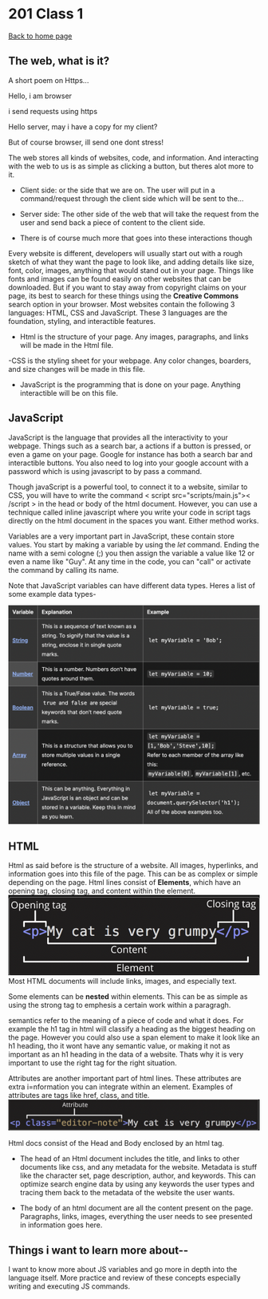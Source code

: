 # 201 Class 1

[Back to home page](../README.md)

## The web, what is it?

A short poem on Https...

Hello, i am browser

i send requests using https

Hello server, may i have a copy for my client?

But of course browser, ill send one dont stress!

The web stores all kinds of websites, code, and information. And interacting with the web to us is as simple as clicking a button, but theres alot more to it.

- Client side: or the side that we are on. The user will put in a command/request through the client side which will be sent to the...

- Server side: The other side of the web that will take the request from the user and send back a piece of content to the client side.

- There is of course much more that goes into these interactions though

Every website is different, developers will usually start out with a rough sketch of what they want the page to look like, and adding details like size, font, color, images, anything that would stand out in your page. Things like fonts and images can be found easily on other websites that can be downloaded. But if you want to stay away from copyright claims on your page, its best to search for these things using the **Creative Commons** search option in your browser. Most websites contain the following 3 languages: HTML, CSS and JavaScript. These 3 languages are the foundation, styling, and interactible features.

- Html is the structure of your page. Any images, paragraphs, and links will be made in the Html file.

-CSS is the styling sheet for your webpage. Any color changes, boarders, and size changes will be made in this file.

- JavaScript is the programming that is done on your page. Anything interactible will be on this file.

## JavaScript

JavaScript is the language that provides all the interactivity to your webpage. Things such as a search bar, a actions if a button is pressed, or even a game on your page. Google for instance has both a search bar and
interactible buttons. You also need to log into your google account with a password which is using javascript to by pass a command.

Though javaScript is a powerful tool, to connect it to a website, similar to CSS, you will have to write the command < script src="scripts/main.js">< /script > in the head or body of the html document. However, you can use a technique called inline javascript where you write your code in script tags directly on the html document in the spaces you want. Either method works.

Variables are a very important part in JavaScript, these contain store values. You start by making a variable by using the *let* command. Ending the name with a semi cologne (;) you then assign the variable a value like 12 or even a name like "Guy". At any time in the code, you can "call" or activate the command by calling its name.

Note that JavaScript variables can have different data types. Heres a list of some example data types-

![command-list](../201-pictures/Screen%20Shot%202022-11-26%20at%206.35.49%20PM.png)

## HTML

Html as said before is the structure of a website. All images, hyperlinks, and information goes into this file of the page. This can be as complex or simple depending on the page. Html lines consist of **Elements**, which have an opening tag, closing tag, and content within the element. ![element-example](../201-pictures/html-element.png) Most HTML documents will include links, images, and especially text.

Some elements can be **nested** within elements. This can be as simple as using the strong tag to emphesis a certain work within a paragragh.

semantics refer to the meaning of a piece of code and what it does. For example the h1 tag in html will classify a heading as the biggest heading on the page. However you could also use a span element to make it look like an h1 heading, tho it wont have any semantic value, or making it not as important as an h1 heading in the data of a website. Thats why it is very important to use the right tag for the right situation.

Attributes are another important part of html lines. These attributes are extra i=nformation you can integrate within an element. Examples of attributes are tags like href, class, and title. ![attribute-example](../201-pictures/attribute-example.png)

Html docs consist of the Head and Body enclosed by an html tag.

- The head of an Html document includes the title, and links to other documents like css, and any metadata for the website. Metadata is stuff like the character set, page description, author, and keywords. This can optimize search engine data by using any keywords the user types and tracing them back to the metadata of the website the user wants.

- The body of an html document are all the content present on the page. Paragraphs, links, images, everything the user needs to see presented in information goes here.

## Things i want to learn more about--

I want to know more about JS variables and go more in depth into the language itself. More practice and review of these concepts especially writing and executing JS commands.